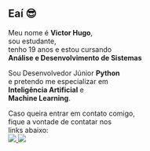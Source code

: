 ## Eaí 😎

Meu nome é **Victor Hugo**,<br/>
sou estudante,<br/>
tenho 19 anos e estou cursando<br/>
**Análise e Desenvolvimento de Sistemas**<br/>

Sou Desenvolvedor Júnior **Python**<br/> 
e pretendo me especializar em<br/>
**Inteligência Artificial** e<br/>
**Machine Learning**.

Caso queira entrar em contato comigo,<br/>
fique a vontade de contatar nos<br/>
links abaixo:
<br><a href="mailto:victordev1337@gmail.com">
<img src="https://img.shields.io/badge/Gmail-D14836?style=for-the-badge&logo=gmail&logoColor=white">
</img>
</a>
<a href="https://discordapp.com/users/362048100887429121">
<img src="https://img.shields.io/badge/Discord-7289DA?style=for-the-badge&logo=discord&logoColor=white">
</img>
</a>


